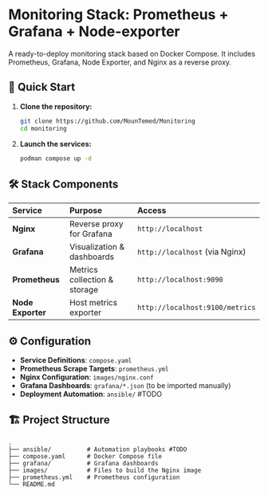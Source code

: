 # Monitoring Stack: Prometheus + Grafana + Node-exporter

A ready-to-deploy monitoring stack based on Docker Compose. It includes Prometheus, Grafana, Node Exporter, and Nginx as a reverse proxy.

## 🚀 Quick Start

1.  **Clone the repository:**
    ```bash
    git clone https://github.com/MounTemed/Monitoring
    cd monitoring
    ```

2.  **Launch the services:**
    ```bash
    podman compose up -d
    ```

## 🛠️ Stack Components

| Service         | Purpose                      | Access                        |
| :-------------- | :--------------------------- | :---------------------------- |
| **Nginx**       | Reverse proxy for Grafana    | `http://localhost`            |
| **Grafana**     | Visualization & dashboards   | `http://localhost` (via Nginx)|
| **Prometheus**  | Metrics collection & storage | `http://localhost:9090`       |
| **Node Exporter**| Host metrics exporter        | `http://localhost:9100/metrics`|

## ⚙️ Configuration

*   **Service Definitions**: `compose.yaml`
*   **Prometheus Scrape Targets**: `prometheus.yml`
*   **Nginx Configuration**: `images/nginx.conf`
*   **Grafana Dashboards**: `grafana/*.json` (to be imported manually)
*   **Deployment Automation**: `ansible/` #TODO

## 🏗️ Project Structure
```
.
├── ansible/          # Automation playbooks #TODO
├── compose.yaml      # Docker Compose file
├── grafana/          # Grafana dashboards
├── images/           # Files to build the Nginx image
├── prometheus.yml    # Prometheus configuration
└── README.md
